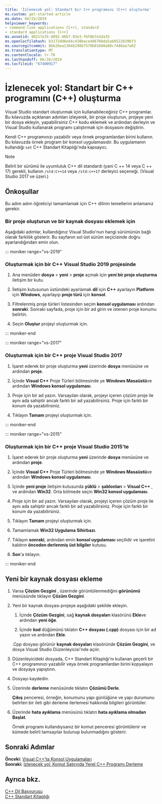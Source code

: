```yaml
---
title: 'İzlenecek yol: Standart bir C++ programını (C++) oluşturma'
ms.custom: get-started-article
ms.date: 04/25/2019
helpviewer_keywords:
- command-line applications [C++], standard
- standard applications [C++]
ms.assetid: 48217e35-d892-46b7-93e3-f6f0b7e2da35
ms.openlocfilehash: b3172dd6ed4c438bacedd6760da5ab65228396f3
ms.sourcegitcommit: 8bb2bea1384b290b7570b01608a86c7488ae7a02
ms.translationtype: MT
ms.contentlocale: tr-TR
ms.lasthandoff: 06/26/2019
ms.locfileid: "67400917"
---
```

# <a name="walkthrough-creating-a-standard-c-program-c"></a>İzlenecek yol: Standart bir C++ programını (C++) oluşturma

Visual Studio standart oluşturmak için kullanabileceğiniz C++ programlar. Bu kılavuzda açıklanan adımları izleyerek, bir proje oluşturun, projeye yeni bir dosya ekleyin, yapabilirsiniz C++ kodu eklemek ve ardından derleyin ve Visual Studio kullanarak programı çalıştırmak için dosyasını değiştirin.

Kendi C++ programınızı yazabilir veya örnek programlardan birini kullanın. Bu kılavuzda örnek program bir konsol uygulamasıdır. Bu uygulamanın kullandığı `set` C++ Standart Kitaplığı'nda kapsayıcı.

> [!NOTE]
> Belirli bir sürümü ile uyumluluk C++ dil standardı (yani C ++ 14 veya C ++ 17) gerekli, kullanın `/std:C++14` veya `/std:c++17` derleyici seçeneği. (Visual Studio 2017 ve üzeri.)

## <a name="prerequisites"></a>Önkoşullar

Bu adım adım öğreticiyi tamamlamak için C++ dilinin temellerini anlamanız gerekir.

### <a name="to-create-a-project-and-add-a-source-file"></a>Bir proje oluşturun ve bir kaynak dosyası eklemek için

Aşağıdaki adımlar, kullandığınız Visual Studio'nun hangi sürümünün bağlı olarak farklılık gösterir. Bu sayfanın sol üst sürüm seçicisinde doğru ayarlandığından emin olun.

::: moniker range="vs-2019"

### <a name="to-create-a-c-project-in-visual-studio-2019"></a>Oluşturmak için bir C++ Visual Studio 2019 projesinde

1. Ana menüden **dosya** > **yeni** > **proje** açmak için **yeni bir proje oluşturma** iletişim bir kutu.

1. İletişim kutusunun üstündeki ayarlamak **dil** için **C++** ayarlayın **Platform** için **Windows**, ayarlayıp **proje türü** için **konsol**. 

1. Filtrelenmiş proje türleri listesinden seçim **konsol uygulaması** ardından **sonraki**. Sonraki sayfada, proje için bir ad girin ve istenen proje konumu belirtin.

1. Seçin **Oluştur** projeyi oluşturmak için.

::: moniker-end

::: moniker range="vs-2017"

### <a name="to-create-a-c-project-in-visual-studio-2017"></a>Oluşturmak için bir C++ proje Visual Studio 2017

1. İşaret ederek bir proje oluşturma **yeni** üzerinde **dosya** menüsüne ve ardından **proje**.

1. İçinde **Visual C++** Proje Türleri bölmesinde ye **Windows Masaüstü**ve ardından **Windows konsol uygulaması**.

1. Proje için bir ad yazın. Varsayılan olarak, projeyi içeren çözüm proje ile aynı ada sahiptir ancak farklı bir ad yazabilirsiniz. Proje için farklı bir konum da yazabilirsiniz.

1. Tıklayın **Tamam** projeyi oluşturmak için.

::: moniker-end

::: moniker range="vs-2015"

### <a name="to-create-a-c-project-in-visual-studio-2015"></a>Oluşturmak için bir C++ proje Visual Studio 2015'te

1. İşaret ederek bir proje oluşturma **yeni** üzerinde **dosya** menüsüne ve ardından **proje**.

1. İçinde **Visual C++** Proje Türleri bölmesinde ye **Windows Masaüstü**ve ardından **Windows konsol uygulaması**.

1. İçinde **yeni proje** iletişim kutusunda **yüklü** > **şablonları** > **Visual C++** , ve ardından **Win32**. Orta bölmede seçin **Win32 konsol uygulaması**.

1. Proje için bir ad yazın. Varsayılan olarak, projeyi içeren çözüm proje ile aynı ada sahiptir ancak farklı bir ad yazabilirsiniz. Proje için farklı bir konum da yazabilirsiniz.

1. Tıklayın **Tamam** projeyi oluşturmak için.

1. Tamamlamak **Win32 Uygulama Sihirbazı**. 

1. Tıklayın **sonraki**, ardından emin **konsol uygulaması** seçilidir ve işaretini kaldırın **önceden derlenmiş üst bilgiler** kutusu. 

1. **Son**'a tıklayın.

::: moniker-end

## <a name="add-a-new-source-file"></a>Yeni bir kaynak dosyası ekleme

1. Varsa **Çözüm Gezgini** , üzerinde görüntülenmediğini **görünümü** menüsünde tıklayın **Çözüm Gezgini**.

1. Yeni bir kaynak dosyası projeye aşağıdaki şekilde ekleyin.

   1. İçinde **Çözüm Gezgini**, sağ **kaynak dosyaları** klasörünü **Ekle**ve ardından **yeni öğe**.

   1. İçinde **kod** düğümünü tıklatın **C++ dosyası (.cpp)** dosyası için bir ad yazın ve ardından **Ekle**.

   .Cpp dosyası görünür **kaynak dosyaları** klasöründe **Çözüm Gezgini**, ve dosya Visual Studio Düzenleyicisi'nde açılır.

1. Düzenleyicideki dosyada, C++ Standart Kitaplığı'nı kullanan geçerli bir C++ programınızı yazabilir veya örnek programlardan birini kopyalayın ve dosyaya yapıştırın.

1. Dosyayı kaydedin.

1. Üzerinde **derleme** menüsünde tıklatın **Çözümü Derle**.

   **Çıkış** penceresi, örneğin, konumunu yapı günlüğüne ve yapı durumunu belirten bir ileti gibi derleme ilerlemesi hakkında bilgileri görüntüler.

1. Üzerinde **hata ayıklama** menüsünü tıklatın **hata ayıklama olmadan Başlat**.

   Örnek programı kullandıysanız bir komut penceresi görüntülenir ve kümede belirli tamsayılar bulunup bulunmadığını gösterir.

## <a name="next-steps"></a>Sonraki Adımlar

**Önceki:** [Visual C++'ta Konsol Uygulamaları](../windows/console-applications-in-visual-cpp.md)<br/>
**Sonraki:** [İzlenecek yol: Komut Satırında Yerel C++ Programı Derleme](../build/walkthrough-compiling-a-native-cpp-program-on-the-command-line.md)

## <a name="see-also"></a>Ayrıca bkz.

[C++ Dil Başvurusu](../cpp/cpp-language-reference.md)<br/>
[C++ Standart Kitaplığı](../standard-library/cpp-standard-library-reference.md)
